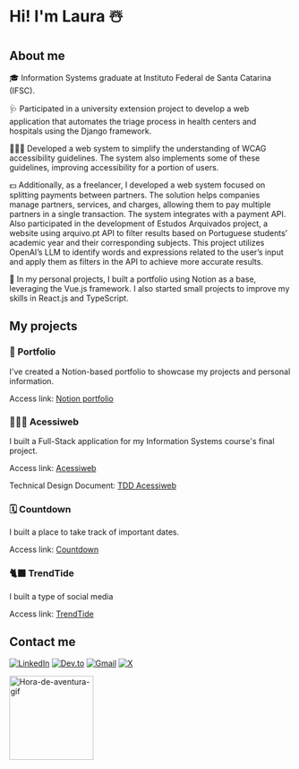 # Hi! I'm Laura ☃️

## About me
🎓 Information Systems graduate at Instituto Federal de Santa Catarina (IFSC).

🩺 Participated in a university extension project to develop a web application that automates the triage process in health centers and hospitals using the Django framework.

👩‍🦯‍➡️ Developed a web system to simplify the understanding of WCAG accessibility guidelines. The system also implements some of these guidelines, improving accessibility for a portion of users.

💵 Additionally, as a freelancer, I developed a web system focused on splitting payments between partners. The solution helps companies manage partners, services, and charges, allowing them to pay multiple partners in a single transaction. The system integrates with a payment API. Also participated in the development of Estudos Arquivados project, a website using arquivo.pt API to filter results based on Portuguese students’ academic year and their corresponding subjects. This project utilizes OpenAI’s LLM to identify words and expressions related to the user’s input and apply them as filters in the API to achieve more accurate results.

🦊 In my personal projects, I built a portfolio using Notion as a base, leveraging the Vue.js framework. I also started small projects to improve my skills in React.js and TypeScript.

## My projects

### 🦕 Portfolio
I've created a Notion-based portfolio to showcase my projects and personal information.

Access link: [Notion portfolio](https://arualvivan.com/)

### 👩🏼‍🦽 Acessiweb
I built a Full-Stack application for my Information Systems course's final project.

Access link: [Acessiweb](https://acessiweb.arualvivan.com/)

Technical Design Document: [TDD Acessiweb](https://kind-parent-217.notion.site/TDD-1b1fcc794298803a9903faa23e46a487?pvs=74)

### 🗓️ Countdown
I built a place to take track of important dates.

Access link: [Countdown](https://countdown.arualvivan.com)

### 🐈‍⬛ TrendTide
I built a type of social media

Access link: [TrendTide](https://trendtide.arualvivan.com/)

## Contact me

[![LinkedIn](https://custom-icon-badges.demolab.com/badge/LinkedIn-0A66C2?logo=linkedin-white&logoColor=fff)](https://www.linkedin.com/in/vivan-laura/)
[![Dev.to](https://img.shields.io/badge/Dev.to-0A0A0A?logo=devdotto&logoColor=white)](https://dev.to/vivanlaura)
[![Gmail](https://img.shields.io/badge/Gmail-D14836?logo=gmail&logoColor=white)](mailto:lauvivang@gmail.com)
[![X](https://img.shields.io/badge/X-%23000000.svg?logo=X&logoColor=white)](https://x.com/arualvivan)

<div>
  <img alt="Hora-de-aventura-gif" height="150" width="150" src="https://i.gifer.com/origin/13/1304437320c45941d4b4ca3995f24a1a_w200.gif">
</div>
